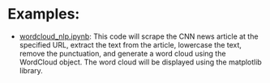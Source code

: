 # Examples:

- [wordcloud_nlp.ipynb](wordcloud_nlp.ipynb): This code will scrape the CNN news article at the specified URL, extract the text from the article, lowercase the text, remove the punctuation, and generate a word cloud using the WordCloud object. The word cloud will be displayed using the matplotlib library.
